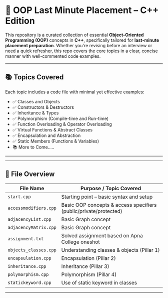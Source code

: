 # 🚀 OOP Last Minute Placement – C++ Edition

This repository is a curated collection of essential **Object-Oriented Programming (OOP)** concepts in **C++**, specifically tailored for **last-minute placement preparation**. Whether you're revising before an interview or need a quick refresher, this repo covers the core topics in a clear, concise manner with well-commented code examples.

---

## 📚 Topics Covered

Each topic includes a code file with minimal yet effective examples:

- ✅ Classes and Objects  
- ✅ Constructors & Destructors  
- ✅ Inheritance & Types 
- ✅ Polymorphism (Compile-time and Run-time)  
- ✅ Function Overloading & Operator Overloading  
- ✅ Virtual Functions & Abstract Classes   
- ✅ Encapsulation and Abstraction  
- ✅ Static Members (Functions & Variables)    
- 📚 More to Come.....
---

---

## 📁 File Overview

| File Name             | Purpose / Topic Covered                              | 
|-----------------------|------------------------------------------------------|
| `start.cpp`           | Starting point – basic syntax and setup              |
| `accessmodifiers.cpp`| Basic OOP concepts & access specifiers (public/private/protected) |
| `adjacencyList.cpp`  | Basic Graph concept                                   |
| `adjacencyMatrix.cpp`| Basic Graph concept                                   |
| `assignment.txt`      | Solved assignment based on Apna College oneshot      | 
| `objects_classes.cpp`| Understanding classes & objects (Pillar 1)           | 
| `encapsulation.cpp`   | Encapsulation (Pillar 2)                             | 
| `inheritance.cpp`     | Inheritance (Pillar 3)                               | 
| `polymorphism.cpp`    | Polymorphism (Pillar 4)                              | 
| `statickeyword.cpp`   | Use of static keyword in classes                     | 

---


